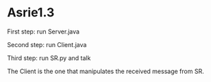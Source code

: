 # Asrie1.3

First step: run Server.java

Second step: run Client.java

Third step: run SR.py and talk

The Client is the one that manipulates the received message from SR.

